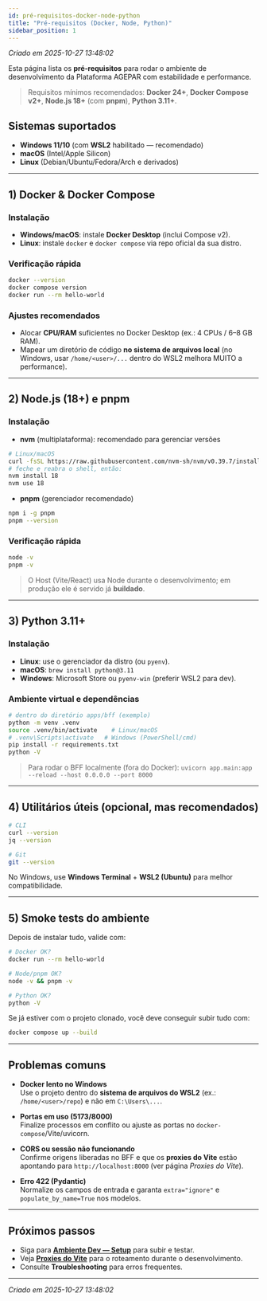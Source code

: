 ```yaml
---
id: pré-requisitos-docker-node-python
title: "Pré-requisitos (Docker, Node, Python)"
sidebar_position: 1
---
```


_Criado em 2025-10-27 13:48:02_

Esta página lista os **pré‑requisitos** para rodar o ambiente de desenvolvimento da Plataforma AGEPAR com estabilidade e performance.

> Requisitos mínimos recomendados: **Docker 24+**, **Docker Compose v2+**, **Node.js 18+** (com **pnpm**), **Python 3.11+**.

## Sistemas suportados

- **Windows 11/10** (com **WSL2** habilitado — recomendado)
- **macOS** (Intel/Apple Silicon)
- **Linux** (Debian/Ubuntu/Fedora/Arch e derivados)

---

## 1) Docker & Docker Compose

### Instalação
- **Windows/macOS**: instale **Docker Desktop** (inclui Compose v2).  
- **Linux**: instale `docker` e `docker compose` via repo oficial da sua distro.

### Verificação rápida
```bash
docker --version
docker compose version
docker run --rm hello-world
```

### Ajustes recomendados
- Alocar **CPU/RAM** suficientes no Docker Desktop (ex.: 4 CPUs / 6–8 GB RAM).
- Mapear um diretório de código **no sistema de arquivos local** (no Windows, usar `/home/<user>/...` dentro do WSL2 melhora MUITO a performance).

---

## 2) Node.js (18+) e pnpm

### Instalação
- **nvm** (multiplataforma): recomendado para gerenciar versões
```bash
# Linux/macOS
curl -fsSL https://raw.githubusercontent.com/nvm-sh/nvm/v0.39.7/install.sh | bash
# feche e reabra o shell, então:
nvm install 18
nvm use 18
```

- **pnpm** (gerenciador recomendado)
```bash
npm i -g pnpm
pnpm --version
```

### Verificação rápida
```bash
node -v
pnpm -v
```

> O Host (Vite/React) usa Node durante o desenvolvimento; em produção ele é servido já **buildado**.

---

## 3) Python 3.11+

### Instalação
- **Linux**: use o gerenciador da distro (ou `pyenv`).
- **macOS**: `brew install python@3.11`
- **Windows**: Microsoft Store ou `pyenv-win` (preferir WSL2 para dev).

### Ambiente virtual e dependências
```bash
# dentro do diretório apps/bff (exemplo)
python -m venv .venv
source .venv/bin/activate    # Linux/macOS
# .venv\Scripts\activate   # Windows (PowerShell/cmd)
pip install -r requirements.txt
python -V
```

> Para rodar o BFF localmente (fora do Docker): `uvicorn app.main:app --reload --host 0.0.0.0 --port 8000`

---

## 4) Utilitários úteis (opcional, mas recomendados)

```bash
# CLI
curl --version
jq --version

# Git
git --version
```

No Windows, use **Windows Terminal** + **WSL2 (Ubuntu)** para melhor compatibilidade.

---

## 5) Smoke tests do ambiente

Depois de instalar tudo, valide com:

```bash
# Docker OK?
docker run --rm hello-world

# Node/pnpm OK?
node -v && pnpm -v

# Python OK?
python -V
```

Se já estiver com o projeto clonado, você deve conseguir subir tudo com:
```bash
docker compose up --build
```

---

## Problemas comuns

- **Docker lento no Windows**  
  Use o projeto dentro do **sistema de arquivos do WSL2** (ex.: `/home/<user>/repo`) e não em `C:\Users\...`.

- **Portas em uso (5173/8000)**  
  Finalize processos em conflito ou ajuste as portas no `docker-compose`/Vite/uvicorn.

- **CORS ou sessão não funcionando**  
  Confirme origens liberadas no BFF e que os **proxies do Vite** estão apontando para `http://localhost:8000` (ver página _Proxies do Vite_).

- **Erro 422 (Pydantic)**  
  Normalize os campos de entrada e garanta `extra="ignore"` e `populate_by_name=True` nos modelos.

---

## Próximos passos

- Siga para **[Ambiente Dev — Setup](./index)** para subir e testar.  
- Veja **[Proxies do Vite](./02-proxies-do-vite)** para o roteamento durante o desenvolvimento.  
- Consulte **Troubleshooting** para erros frequentes.

---

_Criado em 2025-10-27 13:48:02_